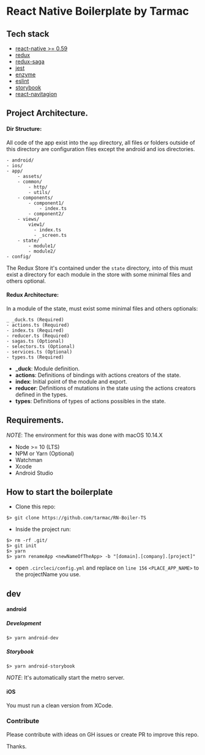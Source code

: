 # React Native Boilerplate by Tarmac

## Tech stack

- [react-native >= 0.59](https://facebook.github.io/react-native/)
- [redux](https://redux.js.org/)
- [redux-saga](https://redux-saga.js.org/)
- [jest](https://jestjs.io/)
- [enzyme](https://airbnb.io/enzyme/)
- [eslint](https://eslint.org/)
- [storybook](https://storybook.js.org/docs/guides/guide-react-native/)
- [react-navitagion](https://reactnavigation.org/docs/en/getting-started.html)

## Project Architecture.

#### Dir Structure:

All code of the app exist into the `app` directory, all files or folders outside of this directory are configuration files except the android and ios directories.

```
- android/
- ios/
- app/
    - assets/
    - common/
        - http/
        - utils/
    - components/
        - component1/
            - index.ts
        - component2/
    - views/
        view1/
          - index.ts
          - _screen.ts
    - state/
        - module1/
        - module2/
- config/
```

The Redux Store it's contained under the `state` directory, into of this must exist a directory for each module in the store with some minimal files and others optional.

#### Redux Architecture:

In a module of the state, must exist some minimal files and others optionals:

```
_ _duck.ts (Required)
- actions.ts (Required)
- index.ts (Required)
- reducer.ts (Required)
- sagas.ts (Optional)
- selectors.ts (Optional)
- services.ts (Optional)
- types.ts (Required)
```

- **\_duck**: Module definition.
- **actions**: Definitions of bindings with actions creators of the state.
- **index**: Initial point of the module and export.
- **reducer**: Definitions of mutations in the state using the actions creators defined in the types.
- **types**: Definitions of types of actions possibles in the state.

## Requirements.

_NOTE_: The environment for this was done with macOS 10.14.X

- Node >= 10 (LTS)
- NPM or Yarn (Optional)
- Watchman
- Xcode
- Android Studio

## How to start the boilerplate

- Clone this repo:

```
$> git clone https://github.com/tarmac/RN-Boiler-TS
```

- Inside the project run:

```
$> rm -rf .git/
$> git init
$> yarn
$> yarn renameApp <newNameOfTheApp> -b "[domain].[company].[project]"
```

- open `.circleci/config.yml` and replace on `line 156`
  `<PLACE_APP_NAME>` to the projectName you use.

## dev

#### android

##### Development

```
$> yarn android-dev
```

##### Storybook

```
$> yarn android-storybook
```

_NOTE_: It's automatically start the metro server.

#### iOS

You must run a clean version from XCode.

### Contribute

Please contribute with ideas on GH issues or create PR to improve this repo.

Thanks.
